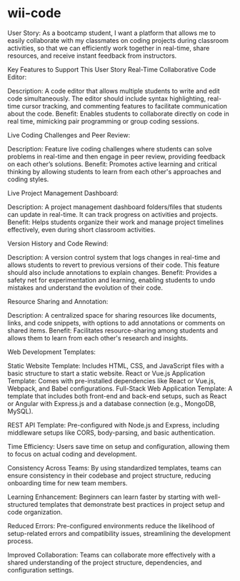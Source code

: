# wii-code

User Story:
As a bootcamp student, I want a platform that allows me to easily collaborate with my classmates on coding projects during classroom activities, so that we can efficiently work together in real-time, share resources, and receive instant feedback from instructors.

Key Features to Support This User Story
Real-Time Collaborative Code Editor:

Description: A code editor that allows multiple students to write and edit code simultaneously. The editor should include syntax highlighting, real-time cursor tracking, and commenting features to facilitate communication about the code.
Benefit: Enables students to collaborate directly on code in real time, mimicking pair programming or group coding sessions.

Live Coding Challenges and Peer Review:

Description: Feature live coding challenges where students can solve problems in real-time and then engage in peer review, providing feedback on each other’s solutions.
Benefit: Promotes active learning and critical thinking by allowing students to learn from each other's approaches and coding styles.


Live Project Management Dashboard:

Description: A project management dashboard folders/files that students can update in real-time. It can track progress on activities and projects.
Benefit: Helps students organize their work and manage project timelines effectively, even during short classroom activities.

Version History and Code Rewind:

Description: A version control system that logs changes in real-time and allows students to revert to previous versions of their code. This feature should also include annotations to explain changes.
Benefit: Provides a safety net for experimentation and learning, enabling students to undo mistakes and understand the evolution of their code.

Resource Sharing and Annotation:

Description: A centralized space for sharing resources like documents, links, and code snippets, with options to add annotations or comments on shared items.
Benefit: Facilitates resource-sharing among students and allows them to learn from each other's research and insights.

Web Development Templates:

Static Website Template: Includes HTML, CSS, and JavaScript files with a basic structure to start a static website.
React or Vue.js Application Template: Comes with pre-installed dependencies like React or Vue.js, Webpack, and Babel configurations.
Full-Stack Web Application Template: A template that includes both front-end and back-end setups, such as React or Angular with Express.js and a database connection (e.g., MongoDB, MySQL).

REST API Template: Pre-configured with Node.js and Express, including middleware setups like CORS, body-parsing, and basic authentication.

Time Efficiency: Users save time on setup and configuration, allowing them to focus on actual coding and development.

Consistency Across Teams: By using standardized templates, teams can ensure consistency in their codebase and project structure, reducing onboarding time for new team members.

Learning Enhancement: Beginners can learn faster by starting with well-structured templates that demonstrate best practices in project setup and code organization.

Reduced Errors: Pre-configured environments reduce the likelihood of setup-related errors and compatibility issues, streamlining the development process.

Improved Collaboration: Teams can collaborate more effectively with a shared understanding of the project structure, dependencies, and configuration settings.
